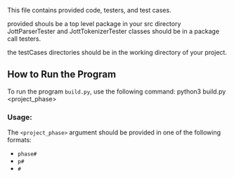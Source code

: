 This file contains provided code, testers, and test cases.

provided shouls be a top level package in your src directory
JottParserTester and JottTokenizerTester classes should be in a package call testers.

the testCases directories should be in the working directory of your project.

## How to Run the Program

To run the program `build.py`, use the following command:
python3 build.py <project_phase>

### Usage:

The `<project_phase>` argument should be provided in one of the following formats:

- `phase#`
- `p#`
- `#`
